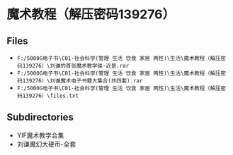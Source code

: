 # 魔术教程（解压密码139276）

## Files

- `F:/5000G电子书\C01-社会科学(管理 生活 饮食 家居 两性)\生活\魔术教程（解压密码139276）\刘谦的首张魔术教学碟-近景.rar`
- `F:/5000G电子书\C01-社会科学(管理 生活 饮食 家居 两性)\生活\魔术教程（解压密码139276）\刘谦魔术电子书籍大集合(共四套).rar`
- `F:/5000G电子书\C01-社会科学(管理 生活 饮食 家居 两性)\生活\魔术教程（解压密码139276）\files.txt`

## Subdirectories

- YIF魔术教学合集
- 刘谦魔幻大硬币-全套
